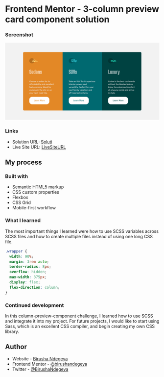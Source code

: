 # Frontend Mentor - 3-column preview card component solution

### Screenshot

![](./assets/column-preview-design.png)

### Links

- Solution URL: [Soluti](https://colum-preview-lovat.vercel.app/)
- Live Site URL: [LiveSiteURL](https://colum-preview-lovat.vercel.app/)

## My process

### Built with

- Semantic HTML5 markup
- CSS custom properties
- Flexbox
- CSS Grid
- Mobile-first workflow

### What I learned

The most important things I learned were how to use SCSS variables across SCSS files and how to create multiple files instead of using one long CSS file.

```css
.wrapper {
  width: 90%;
  margin: 3rem auto;
  border-radius: 8px;
  overflow: hidden;
  max-width: 375px;
  display: flex;
  flex-direction: column;
}
```

### Continued development

In this column-preview-component challenge, I learned how to use SCSS and integrate it into my project. For future projects, I would like to start using Sass, which is an excellent CSS compiler, and begin creating my own CSS library.

## Author

- Website - [Birusha Ndegeya](https://myportfolio-chi-mocha.vercel.app/)
- Frontend Mentor - [@birushandegeya](https://www.frontendmentor.io/profile/BirushaNdegeya)
- Twitter - [@BirushaNdegeya](https://www.twitter.com/BirushaNdegeya)
